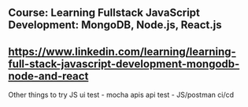## Course: Learning Fullstack JavaScript Development: MongoDB, Node.js, React.js
## https://www.linkedin.com/learning/learning-full-stack-javascript-development-mongodb-node-and-react


Other things to try
JS ui test - mocha
apis
api test - JS/postman
ci/cd